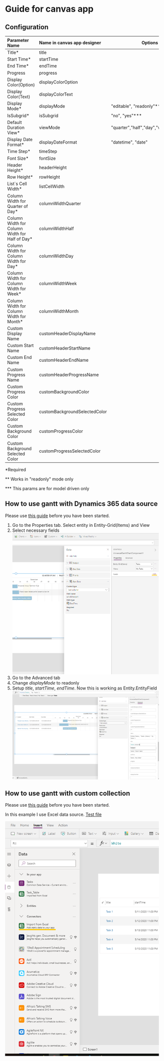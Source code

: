 # Guide for canvas app

## Configuration

| Parameter Name                                  | Name in canvas app designer   | Options                               |
| :---------------------------------------------- | :---------------------------- | ------------------------------------- |
| Title\*                                         | title                         |
| Start Time\*                                    | startTime                     |
| End Time\*                                      | endTime                       |
| Progress                                        | progress                      |
| Display Color(Option)                           | displayColorOption            |
| Display Color(Text)                             | displayColorText              |
| Display Mode\*                                  | displayMode                   | "editable", "readonly"\*\*            |
| IsSubgrid\*                                     | isSubgrid                     | "no", "yes"\*\*\*                     |
| Default Duration View\*                         | viewMode                      | "quarter","half","day","week","month" |
| Display Date Format\*                           | displayDateFormat             | "datetime", "date"                    |
| Time Step\*                                     | timeStep                      |
| Font Size\*                                     | fontSize                      |
| Header Height\*                                 | headerHeight                  |
| Row Height\*                                    | rowHeight                     |
| List`s Cell Width\*                             | listCellWidth                 |
| Column Width for Quarter of Day\*               | columnWidthQuarter            |
| Column Width for Column Width for Half of Day\* | columnWidthHalf               |
| Column Width for Column Width for Day\*         | columnWidthDay                |
| Column Width for Column Width for Week\*        | columnWidthWeek               |
| Column Width for Column Width for Month\*       | columnWidthMonth              |
| Custom Display Name                             | customHeaderDisplayName       |
| Custom Start Name                               | customHeaderStartName         |
| Custom End Name                                 | customHeaderEndName           |
| Custom Progress Name                            | customHeaderProgressName      |
| Custom Progress Color                           | customBackgroundColor         |
| Custom Progress Selected Color                  | customBackgroundSelectedColor |
| Custom Background Color                         | customProgressColor           |
| Custom Background Selected Color                | customProgressSelectedColor   |

\*Required

\*\* Works in "readonly" mode only

\*\*\* This params are for model driven only

## How to use gantt with Dynamics 365 data source

Please use [this guide](https://docs.microsoft.com/en-us/powerapps/developer/component-framework/component-framework-for-canvas-apps) before you have been started.

1. Go to the Properties tab. Select entity in Entity-Grid(Items) and View
2. Select necessary fields
   ![example](./DocumentationAssets/ganttCanvasWithDStep1.png)
3. Go to the Advanced tab
4. Change _displayMode_ to readonly
5. Setup _title_, _startTime_, _endTime_. Now this is working as Entity.EntityField
   ![example](./DocumentationAssets/ganttCanvasWithDStep5.png)

## How to use gantt with custom collection

Please use [this guide](https://docs.microsoft.com/en-us/powerapps/developer/component-framework/component-framework-for-canvas-apps) before you have been started.

In this example I use Excel data source. [Test file](./DocumentationAssets/TasksList.xlsx?raw=true)

![example](./DocumentationAssets/ganttCanvasWithCStep0.png)
